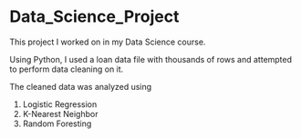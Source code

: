 # Data_Science_Project
This project I worked on in my Data Science course. 

Using Python, I used a loan data file with thousands of rows and attempted to perform data cleaning on it. 

The cleaned data was analyzed using 
1. Logistic Regression
2. K-Nearest Neighbor
3. Random Foresting
